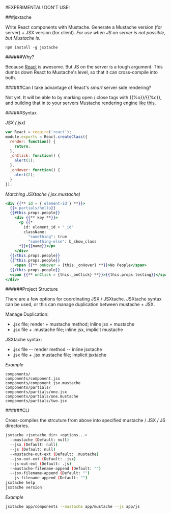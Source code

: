#EXPERIMENTAL! DON'T USE!

###jsxtache

Write React components with Mustache. Generate a Mustache version (for server) + JSX version (for client). *For use when JS on server is not possible, but Mustache is.*

```
npm install -g jsxtache
```

######Why?

Because [React](http://facebook.github.io/react/) is awesome. But JS on the server is a tough argument. This dumbs down React to Mustache's level, so that it can cross-compile into both.

######Can I take advantage of React's *smart* server side rendering?

Not yet. It will be able to by marking open / close tags with {{%o}}/{{%c}}, and building that in to your servers Mustache rendering engine [like this](https://github.com/ndreckshage/mustache.js/commit/825f673cf6317240ae92e07a852dc531985ae207).

######Syntax

*JSX (.jsx)*
```jsx
var React = require('react');
module.exports = React.createClass({
  render: function() {
    return;
  },
  _onClick: function() {
    alert(1);
  },
  _onHover: function() {
    alert(2);
  }
});

```

*Matching JSXtache (.jsx.mustache)*
```mustache
<div {{** id = {'element-id'} **}}>
  {{> partials/hello}}
  {{#this.props.people}}
    <div {{** key **}}>
      <p {{*
        id: element_id + "_id"
        className:
          "something": true
          "something-else": b_show_class
      *}}>{{name}}</p>
    </div>
  {{/this.props.people}}
  {{^this.props.people}}
    <span {{** onHover = {this._onHover} **}}>No People</span>
  {{/this.props.people}}
  <span {{** onClick = {this._onClick} **}}>{{this.props.testing}}</span>
</div>

```

######Project Structure

There are a few options for coordinating JSX / JSXtache. JSXtache syntax can be used, or this can manage duplication between mustache + JSX.

Manage Duplication:
- .jsx file; render + mustache method; inline jsx + mustache
- .jsx file + .mustache file; inline jsx, implicit mustache

JSXtache syntax:
- .jsx file -- render method -- inline jsxtache
- .jsx file + .jsx.mustache file; implicit jsxtache

*Example*
```
components/
components/component.jsx
components/component.jsx.mustache
components/partials/
components/partials/one.jsx
components/partials/one.mustache
components/partials/two.jsx
```

######CLI

Cross-compiles the strcuture from above into specified mustache / JSX / JS directories.

```bash
jsxtache <jsxtache dir> <options...>
  --mustache (Default: null)
  --jsx (Default: null)
  --js (Default: null)
  --mustache-out-ext (Default: .mustache)
  --jsx-out-ext (Default: .jsx)
  --js-out-ext (Default: .js)
  --mustache-filename-append (Default: "")
  --jsx-filename-append (Default: "")
  --js-filename-append (Default: "")
jsxtache help
jsxtache version
```

*Example*
```bash
jsxtache app/components --mustache app/mustache --js app/js
```
